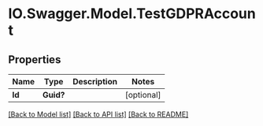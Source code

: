 # IO.Swagger.Model.TestGDPRAccount
## Properties

Name | Type | Description | Notes
------------ | ------------- | ------------- | -------------
**Id** | **Guid?** |  | [optional] 

[[Back to Model list]](../README.md#documentation-for-models) [[Back to API list]](../README.md#documentation-for-api-endpoints) [[Back to README]](../README.md)

